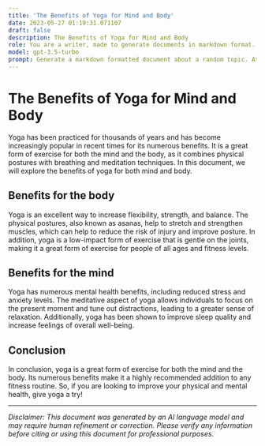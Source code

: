 ```yaml
---
title: 'The Benefits of Yoga for Mind and Body'
date: 2023-05-27 01:19:31.071107
draft: false
description: The Benefits of Yoga for Mind and Body
role: You are a writer, made to generate documents in markdown format. It is very important that all of the documents you generate are in valid markdown format.
model: gpt-3.5-turbo
prompt: Generate a markdown formatted document about a random topic. At the bottom, include a disclaimer explaining that the document was generated by you. The first line of the document should be the title. Make sure that the entire document is in proper markdown format, using a mix of various tags to make the document visually appealing.
---
```


# The Benefits of Yoga for Mind and Body

Yoga has been practiced for thousands of years and has become increasingly popular in recent times for its numerous benefits. It is a great form of exercise for both the mind and the body, as it combines physical postures with breathing and meditation techniques. In this document, we will explore the benefits of yoga for both mind and body.

## Benefits for the body

Yoga is an excellent way to increase flexibility, strength, and balance. The physical postures, also known as asanas, help to stretch and strengthen muscles, which can help to reduce the risk of injury and improve posture. In addition, yoga is a low-impact form of exercise that is gentle on the joints, making it a great form of exercise for people of all ages and fitness levels.

## Benefits for the mind

Yoga has numerous mental health benefits, including reduced stress and anxiety levels. The meditative aspect of yoga allows individuals to focus on the present moment and tune out distractions, leading to a greater sense of relaxation. Additionally, yoga has been shown to improve sleep quality and increase feelings of overall well-being.

## Conclusion

In conclusion, yoga is a great form of exercise for both the mind and the body. Its numerous benefits make it a highly recommended addition to any fitness routine. So, if you are looking to improve your physical and mental health, give yoga a try!

***

*Disclaimer: This document was generated by an AI language model and may require human refinement or correction. Please verify any information before citing or using this document for professional purposes.*